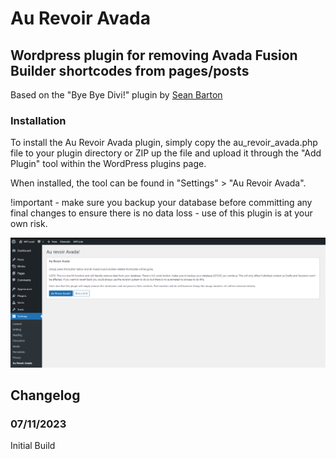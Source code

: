 # Au Revoir Avada

## Wordpress plugin for removing Avada Fusion Builder shortcodes from pages/posts
Based on the "Bye Bye Divi!" plugin by [Sean Barton](https://www.sean-barton.co.uk/2017/12/bye-bye-divi/)

### Installation
To install the Au Revoir Avada plugin, simply copy the au_revoir_avada.php file to your plugin directory or ZIP up the file and upload it through the "Add Plugin" tool within the WordPress plugins page.

When installed, the tool can be found in "Settings" > "Au Revoir Avada".

!important - make sure you backup your database before committing any final changes to ensure there is no data loss - use of this plugin is at your own risk.

![Screenshot](screenshot.png)

## Changelog

### 07/11/2023
Initial Build